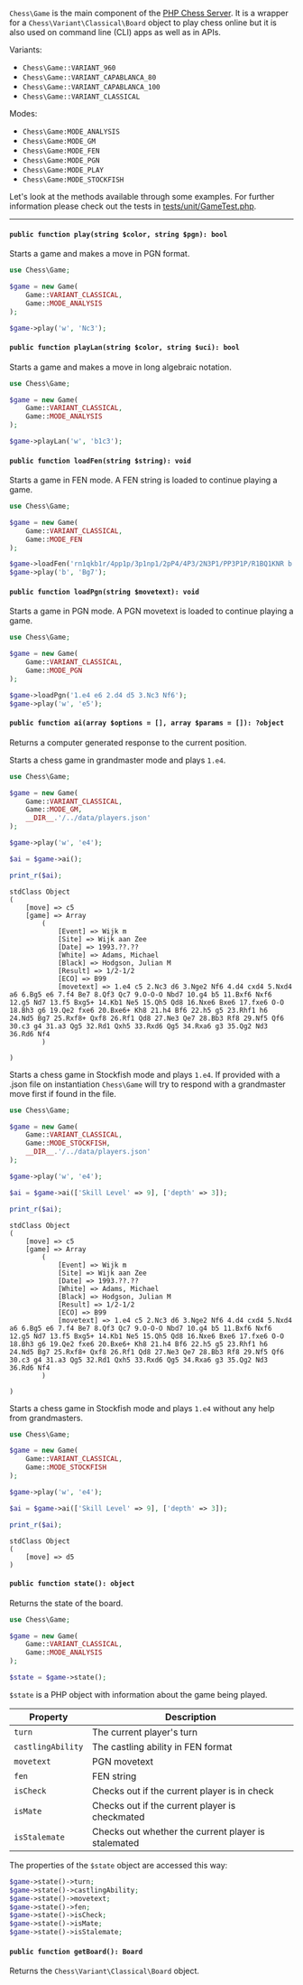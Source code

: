 `Chess\Game` is the main component of the [PHP Chess Server](https://github.com/chesslablab/chess-server). It is a wrapper for a `Chess\Variant\Classical\Board` object to play chess online but it is also used on command line (CLI) apps as well as in APIs.

Variants:

- `Chess\Game::VARIANT_960`
- `Chess\Game::VARIANT_CAPABLANCA_80`
- `Chess\Game::VARIANT_CAPABLANCA_100`
- `Chess\Game::VARIANT_CLASSICAL`

Modes:

- `Chess\Game:MODE_ANALYSIS`
- `Chess\Game:MODE_GM`
- `Chess\Game:MODE_FEN`
- `Chess\Game:MODE_PGN`
- `Chess\Game:MODE_PLAY`
- `Chess\Game:MODE_STOCKFISH`

Let's look at the methods available through some examples. For further information please check out the tests in [tests/unit/GameTest.php](https://github.com/chesslablab/php-chess/blob/master/tests/unit/GameTest.php).

---

#### `public function play(string $color, string $pgn): bool`

Starts a game and makes a move in PGN format.

```php
use Chess\Game;

$game = new Game(
    Game::VARIANT_CLASSICAL,
    Game::MODE_ANALYSIS
);

$game->play('w', 'Nc3');
```

#### `public function playLan(string $color, string $uci): bool`

Starts a game and makes a move in long algebraic notation.

```php
use Chess\Game;

$game = new Game(
    Game::VARIANT_CLASSICAL,
    Game::MODE_ANALYSIS
);

$game->playLan('w', 'b1c3');
```

#### `public function loadFen(string $string): void`

Starts a game in FEN mode. A FEN string is loaded to continue playing a game.

```php
use Chess\Game;

$game = new Game(
    Game::VARIANT_CLASSICAL,
    Game::MODE_FEN
);

$game->loadFen('rn1qkb1r/4pp1p/3p1np1/2pP4/4P3/2N3P1/PP3P1P/R1BQ1KNR b kq - 0 9');
$game->play('b', 'Bg7');
```

#### `public function loadPgn(string $movetext): void`

Starts a game in PGN mode. A PGN movetext is loaded to continue playing a game.

```php
use Chess\Game;

$game = new Game(
    Game::VARIANT_CLASSICAL,
    Game::MODE_PGN
);

$game->loadPgn('1.e4 e6 2.d4 d5 3.Nc3 Nf6');
$game->play('w', 'e5');
```

#### `public function ai(array $options = [], array $params = []): ?object`

Returns a computer generated response to the current position.

Starts a chess game in grandmaster mode and plays `1.e4`.

```php
use Chess\Game;

$game = new Game(
    Game::VARIANT_CLASSICAL,
    Game::MODE_GM,
    __DIR__.'/../data/players.json'
);

$game->play('w', 'e4');

$ai = $game->ai();

print_r($ai);
```
```
stdClass Object
(
    [move] => c5
    [game] => Array
        (
            [Event] => Wijk m
            [Site] => Wijk aan Zee
            [Date] => 1993.??.??
            [White] => Adams, Michael
            [Black] => Hodgson, Julian M
            [Result] => 1/2-1/2
            [ECO] => B99
            [movetext] => 1.e4 c5 2.Nc3 d6 3.Nge2 Nf6 4.d4 cxd4 5.Nxd4 a6 6.Bg5 e6 7.f4 Be7 8.Qf3 Qc7 9.O-O-O Nbd7 10.g4 b5 11.Bxf6 Nxf6 12.g5 Nd7 13.f5 Bxg5+ 14.Kb1 Ne5 15.Qh5 Qd8 16.Nxe6 Bxe6 17.fxe6 O-O 18.Bh3 g6 19.Qe2 fxe6 20.Bxe6+ Kh8 21.h4 Bf6 22.h5 g5 23.Rhf1 h6 24.Nd5 Bg7 25.Rxf8+ Qxf8 26.Rf1 Qd8 27.Ne3 Qe7 28.Bb3 Rf8 29.Nf5 Qf6 30.c3 g4 31.a3 Qg5 32.Rd1 Qxh5 33.Rxd6 Qg5 34.Rxa6 g3 35.Qg2 Nd3 36.Rd6 Nf4
        )

)
```

Starts a chess game in Stockfish mode and plays `1.e4`. If provided with a .json file on instantiation `Chess\Game` will try to respond with a grandmaster move first if found in the file.

```php
use Chess\Game;

$game = new Game(
    Game::VARIANT_CLASSICAL,
    Game::MODE_STOCKFISH,
    __DIR__.'/../data/players.json'
);

$game->play('w', 'e4');

$ai = $game->ai(['Skill Level' => 9], ['depth' => 3]);

print_r($ai);
```
```
stdClass Object
(
    [move] => c5
    [game] => Array
        (
            [Event] => Wijk m
            [Site] => Wijk aan Zee
            [Date] => 1993.??.??
            [White] => Adams, Michael
            [Black] => Hodgson, Julian M
            [Result] => 1/2-1/2
            [ECO] => B99
            [movetext] => 1.e4 c5 2.Nc3 d6 3.Nge2 Nf6 4.d4 cxd4 5.Nxd4 a6 6.Bg5 e6 7.f4 Be7 8.Qf3 Qc7 9.O-O-O Nbd7 10.g4 b5 11.Bxf6 Nxf6 12.g5 Nd7 13.f5 Bxg5+ 14.Kb1 Ne5 15.Qh5 Qd8 16.Nxe6 Bxe6 17.fxe6 O-O 18.Bh3 g6 19.Qe2 fxe6 20.Bxe6+ Kh8 21.h4 Bf6 22.h5 g5 23.Rhf1 h6 24.Nd5 Bg7 25.Rxf8+ Qxf8 26.Rf1 Qd8 27.Ne3 Qe7 28.Bb3 Rf8 29.Nf5 Qf6 30.c3 g4 31.a3 Qg5 32.Rd1 Qxh5 33.Rxd6 Qg5 34.Rxa6 g3 35.Qg2 Nd3 36.Rd6 Nf4
        )

)
```

Starts a chess game in Stockfish mode and plays `1.e4` without any help from grandmasters.

```php
use Chess\Game;

$game = new Game(
    Game::VARIANT_CLASSICAL,
    Game::MODE_STOCKFISH
);

$game->play('w', 'e4');

$ai = $game->ai(['Skill Level' => 9], ['depth' => 3]);

print_r($ai);
```
```
stdClass Object
(
    [move] => d5
)
```

#### `public function state(): object`

Returns the state of the board.

```php
use Chess\Game;

$game = new Game(
    Game::VARIANT_CLASSICAL,
    Game::MODE_ANALYSIS
);

$state = $game->state();
```

`$state` is a PHP object with information about the game being played.

| Property          | Description                                         |
|-------------------|-----------------------------------------------------|
| `turn`            | The current player's turn                           |
| `castlingAbility` | The castling ability in FEN format                  |
| `movetext`        | PGN movetext                                        |
| `fen`             | FEN string                                          |
| `isCheck`         | Checks out if the current player is in check        |
| `isMate`          | Checks out if the current player is checkmated      |
| `isStalemate`     | Checks out whether the current player is stalemated |

The properties of the  `$state` object are accessed this way:

```php
$game->state()->turn;
$game->state()->castlingAbility;
$game->state()->movetext;
$game->state()->fen;
$game->state()->isCheck;
$game->state()->isMate;
$game->state()->isStalemate;
```

#### `public function getBoard(): Board`

Returns the `Chess\Variant\Classical\Board` object.
